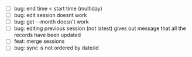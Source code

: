 - [ ] bug: end time < start time (multiday)
- [ ] bug: edit session <id> doesnt work
- [ ] bug: get --month doesn't work
- [ ] bug: editing previous session (not latest) gives out message that all the records have been updated
- [ ] feat: merge sessions
- [ ] bug: sync is not ordered by date/id
